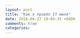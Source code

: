 ```yaml
---
layout: post
title: "Как я провёл 27 июня"
date: 2016-06-27 18:04:35 +0400
comments: true
categories: 
---
```

